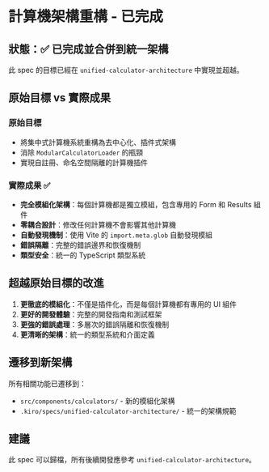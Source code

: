 # 計算機架構重構 - 已完成

## 狀態：✅ 已完成並合併到統一架構

此 spec 的目標已經在 `unified-calculator-architecture` 中實現並超越。

## 原始目標 vs 實際成果

### 原始目標
- 將集中式計算機系統重構為去中心化、插件式架構
- 消除 `ModularCalculatorLoader` 的瓶頸
- 實現自註冊、命名空間隔離的計算機插件

### 實際成果 ✅
- **完全模組化架構**：每個計算機都是獨立模組，包含專用的 Form 和 Results 組件
- **零耦合設計**：修改任何計算機不會影響其他計算機
- **自動發現機制**：使用 Vite 的 `import.meta.glob` 自動發現模組
- **錯誤隔離**：完整的錯誤邊界和恢復機制
- **類型安全**：統一的 TypeScript 類型系統

## 超越原始目標的改進

1. **更徹底的模組化**：不僅是插件化，而是每個計算機都有專用的 UI 組件
2. **更好的開發體驗**：完整的開發指南和測試框架
3. **更強的錯誤處理**：多層次的錯誤隔離和恢復機制
4. **更清晰的架構**：統一的類型系統和介面定義

## 遷移到新架構

所有相關功能已遷移到：
- `src/components/calculators/` - 新的模組化架構
- `.kiro/specs/unified-calculator-architecture/` - 統一的架構規範

## 建議

此 spec 可以歸檔，所有後續開發應參考 `unified-calculator-architecture`。
